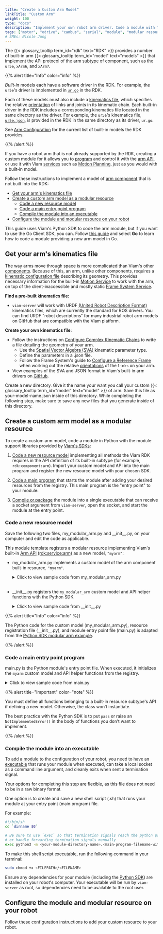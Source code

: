 ```yaml
---
title: "Create a Custom Arm Model"
linkTitle: "Custom Arm"
weight: 100
type: "docs"
description: "Implement your own robot arm driver. Code a module with the Go or Python SDKs that provides a custom model of arm as a modular resource."
tags: ["motor", "odrive", "canbus", "serial", "module", "modular resources", "Python", "python SDK", "CAN"]
# SMEs: Nicole Jung
---
```


The {{< glossary_tooltip term_id="rdk" text="RDK" >}} provides a number of built-in arm {{< glossary_tooltip term_id="model" text="models" >}} that implement the API protocol of the [arm](/components/arm/) subtype of component, such as the `ur5e`, `xArm6`, and `xArm7`.

{{% alert title="Info" color="info" %}}

*Built-in* models each have a software driver in the RDK.
For example, the `ur5e`'s driver is implemented in [`ur.go`](https://github.com/viamrobotics/rdk/blob/main/components/arm/universalrobots/ur.go) in the RDK.

Each of these models must also include a [kinematics file](/internals/kinematic-chain-config/), which specifies the relative [orientation](/internals/orientation-vector/) of links and joints in its kinematic chain.
Each built-in driver in the RDK includes a corresponding kinematics file located in the same directory as the driver.
For example, the `ur5e`'s kinematics file, [`ur5e.json`](https://github.com/viamrobotics/rdk/blob/main/components/arm/universalrobots/ur5e.json), is provided in the RDK in the same directory as its driver, `ur.go`.

See [Arm Configuration](/components/arm/#configuration) for the current list of built-in models the RDK provides.

{{% /alert %}}

If you have a robot arm that is not already supported by the RDK, creating a custom module for it allows you to [program](/program/) and control it with the [arm API](/components/arm/#api), or use it with Viam [services](/services/) such as [Motion Planning](/services/motion/), just as you would with a built-in model.

Follow these instructions to implement a model of [arm component](/components/arm/) that is not built into the RDK:

- [Get your arm's kinematics file](#get-your-arms-kinematics-file)
- [Create a custom arm model as a modular resource](#create-a-custom-arm-model-as-a-modular-resource)
  - [Code a new resource model](#code-a-new-resource-model)
  - [Code a main entry point program](#code-a-main-entry-point-program)
  - [Compile the module into an executable](#compile-the-module-into-an-executable)
- [Configure the module and modular resource on your robot](#configure-the-module-and-modular-resource-on-your-robot)

This guide uses Viam's Python SDK to code the arm module, but if you want to use the Go Client SDK, you can.
Follow [this guide](/extend/modular-resources/create/#code-a-new-resource-model) and select **Go** to learn how to code a module providing a new arm model in Go.

## Get your arm's kinematics file

The way arms move through space is more complicated than Viam's other [components](/components/).
Because of this, an arm, unlike other components, requires a [kinematic configuration file](/internals/kinematic-chain-config/) describing its geometry.
This provides necessary information for the built-in [Motion Service](/services/motion/) to work with the arm, on top of the client-inaccessible and mostly static [Frame System Service](/services/frame-system/).

**Find a pre-built kinematics file:**

- `viam-server` will work with <file>URDF</file>  [(United Robot Description Format)]( http://wiki.ros.org/urdf) kinematics files, which are currently the standard for ROS drivers.
You can find <file>URDF</file> "robot descriptions" for many industrial robot arm models on GitHub that are compatible with the Viam platform.

**Create your own kinematics file:**

- Follow the instructions on [Configure Complex Kinematic Chains](/internals/kinematic-chain-config/) to write a file detailing the geometry of your arm.
  - Use the [Spatial Vector Algebra (SVA)](/internals/kinematic-chain-config/#kinematic-parameters) kinematic parameter type.
  - Define the parameters in a </file>.json</file> file.
  - Follow the Frame System's guide to [Configure a Reference Frame](/services/frame-system/frame-config/) when working out the relative [orientations](/internals/orientation-vector/) of the `links` on your arm.
- View examples of the SVA and JSON format in Viam's built-in arm drivers on [GitHub](https://github.com/viamrobotics/rdk/blob/main/components/arm).

Create a new directory.
Give it the name your want you call your custom {{< glossary_tooltip term_id="model" text="model" >}} of arm.
Save this file as <file>your-model-name.json</file> inside of this directory.
While completing the following step, make sure to save any new files that you generate inside of this directory.

## Create a custom arm model as a modular resource

To create a custom arm model, code a module in Python with the module support libraries provided by [Viam's SDKs](/program/apis/):

1. [Code a new resource model](#code-a-new-resource-model) implementing all methods the Viam RDK requires in the API definition of its built-in subtype (for example, `rdk:component:arm`).
Import your custom model and API into the main program and register the new resource model with your chosen SDK.

2. [Code a main program](#code-a-main-entry-point-program) that starts the module after adding your desired resources from the registry.
This main program is the "entry point" to your module.

3. [Compile or package](#compile-the-module-into-an-executable) the module into a single executable that can receive a socket argument from `viam-server`, open the socket, and start the module at the entry point.

### Code a new resource model

Save the following two files, <file>my_modular_arm.py</file> and <file>_\_init__.py</file>, on your computer and edit the code as applicable.

This module template registers a modular resource implementing Viam's built-in [Arm API](/components/arm/#api) [(rdk:service:arm)](/extend/modular-resources/key-concepts/#models) as a new model, `"myarm"`:

- <file>my_modular_arm.py</file> implements a custom model of the arm component built-in resource, `"myarm"`.

    <details>
    <summary>Click to view sample code from <file>my_modular_arm.py</file></summary>

    ``` python {class="line-numbers linkable-line-numbers"}
    import asyncio
    import os
    from typing import Any, ClassVar, Dict, Mapping, Optional, Tuple
    from typing_extensions import Self

    from viam.components.arm import Arm, JointPositions, KinematicsFileFormat, Pose
    from viam.operations import run_with_operation
    from viam.proto.app.robot import ComponentConfig
    from viam.proto.common import ResourceName
    from viam.resource.base import ResourceBase
    from viam.resource.types import Model, ModelFamily


    class MyModularArm(Arm):
        # Subclass the Viam Arm component and implement the required functions
        MODEL: ClassVar[Model] = Model(ModelFamily("acme", "demo"), "myarm")

        def __init__(self, name: str):
            # Starting joint positions
            self.joint_positions = JointPositions(values=[0, 0, 0, 0, 0, 0])
            super().__init__(name)

        @classmethod
        def new(cls, config: ComponentConfig, dependencies: Mapping[ResourceName, ResourceBase]) -> Self:
            arm = cls(config.name)
            return arm

        async def get_end_position(self, extra: Optional[Dict[str, Any]] = None, **kwargs) -> Pose:
            raise NotImplementedError()

        async def move_to_position(self, pose: Pose, extra: Optional[Dict[str, Any]] = None, **kwargs):
            raise NotImplementedError()

        async def get_joint_positions(self, extra: Optional[Dict[str, Any]] = None, **kwargs) -> JointPositions:
            return self.joint_positions

        @run_with_operation
        async def move_to_joint_positions(self, positions: JointPositions, extra: Optional[Dict[str, Any]] = None, **kwargs):
            operation = self.get_operation(kwargs)

            self.is_stopped = False

            # Simulate the length of time it takes for the arm to move to its new joint position
            for x in range(10):
                await asyncio.sleep(1)

                # Check if the operation is cancelled and, if it is, stop the arm's motion
                if await operation.is_cancelled():
                    await self.stop()
                    break
            
            self.joint_positions = positions
            self.is_stopped = True

        async def stop(self, extra: Optional[Dict[str, Any]] = None, **kwargs):
            self.is_stopped = True

        async def is_moving(self) -> bool:
            return not self.is_stopped

        async def get_kinematics(self, **kwargs) -> Tuple[KinematicsFileFormat.ValueType, bytes]:
            dirname = os.path.dirname(__file__)
            filepath = os.path.join(dirname, "./xarm6_kinematics.json")
            with open(filepath, mode="rb") as f:
                file_data = f.read()
            return (KinematicsFileFormat.KINEMATICS_FILE_FORMAT_SVA, file_data)
    ```

    </details><br>

- <file>_\_init__.py</file> registers the `my_modular_arm` custom model and API helper functions with the Python SDK.

    <details>
    <summary>Click to view sample code from <file>__init__.py</file></summary>

    ``` python {class="line-numbers linkable-line-numbers"}
    from viam.components.arm import Arm
    from viam.resource.registry import Registry, ResourceCreatorRegistration
    from .my_modular_arm import MyModularArm


    Registry.register_resource_creator(Arm.SUBTYPE, MyModularArm.MODEL, ResourceCreatorRegistration(MyModularArm.new))
    ```

    </details>

{{% alert title="Info" color="info" %}}

The Python code for the custom model (<file>my_modular_arm.py</file>), resource registration file (<file>_\_init__.py</file>), and module entry point file (<file>main.py</file>) is adapted from the [Python SDK modular arm example](https://python.viam.dev/examples/example.html#custom-modular-arm-example).

{{% /alert %}}

### Code a main entry point program

<file>main.py</file> is the Python module's entry point file.
When executed, it initializes the `myarm` custom model and API helper functions from the registry.

<details>
<summary>Click to view sample code from <file>main.py</file></summary>

``` python {class="line-numbers linkable-line-numbers"}
import asyncio

from viam.module.module import Module
from viam.components.arm import Arm

from .my_modular_arm import MyModularArm 


async def main():
    """This function creates and starts a new module, after adding all desired resources.
    Resources must be pre-registered. For an example, see the `__init__.py` file.
    """

    module = Module.from_args()
    module.add_model_from_registry(Arm.SUBTYPE, MyModularArm.MODEL)
    await module.start()


if __name__ == "__main__":
    asyncio.run(main())
```

</details>

{{% alert title="Important" color="note" %}}

You must define all functions belonging to a built-in resource subtype's API if defining a new model.
Otherwise, the class won’t instantiate.

The best practice with the Python SDK is to put `pass` or raise an `NotImplementedError()` in the body of functions you don't want to implement.

{{% /alert %}}

### Compile the module into an executable

To [add a module](/extend/modular-resources/configure/#configure-your-module) to the configuration of your robot, you need to have an [executable](https://en.wikipedia.org/wiki/Executable) that runs your module when executed, can take a local socket as a command line argument, and cleanly exits when sent a termination signal.

Your options for completing this step are flexible, as this file does not need to be in a raw binary format.

One option is to create and save a new shell script (<file>.sh</file>) that runs your module at your entry point (main program) file.

For example:

``` sh {id="terminal-prompt" class="command-line" data-prompt="$"}
#!/bin/sh
cd `dirname $0`

# Be sure to use `exec` so that termination signals reach the python process,
# or handle forwarding termination signals manually
exec python3 -m <your-module-directory-name>.<main-program-filename-without-extension> $@
```

To make this shell script executable, run the following command in your terminal:

``` sh {id="terminal-prompt" class="command-line" data-prompt="$"}
sudo chmod +x <FILEPATH>/<FILENAME>
```

Ensure any dependencies for your module (including the [Python SDK](https://python.viam.dev/)) are installed on your robot's computer.
Your executable will be run by `viam-server` as root, so dependencies need to be available to the root user.

## Configure the module and modular resource on your robot

Follow [these configuration instructions](/extend/modular-resources/configure/) to add your custom resource to your robot.

